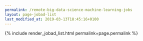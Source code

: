 ```yaml
---
permalink: /remote-big-data-science-machine-learning-jobs
layout: page-jobad-list
last_modified_at: 2019-03-13T18:45:16+0100
---
```

{% include render_jobad_list.html permalink=page.permalink %}
